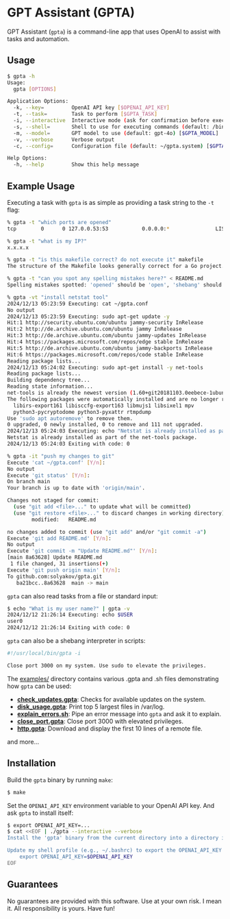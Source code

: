 # GPT Assistant (GPTA)

GPT Assistant (`gpta`) is a command-line app that uses OpenAI to assist with tasks and automation.

## Usage

```bash
$ gpta -h
Usage:
  gpta [OPTIONS]

Application Options:
  -k, --key=         OpenAI API key [$OPENAI_API_KEY]
  -t, --task=        Task to perform [$GPTA_TASK]
  -i, --interactive  Interactive mode (ask for confirmation before executing commands)
  -s, --shell=       Shell to use for executing commands (default: /bin/sh) [$GPTA_SHELL]
  -m, --model=       GPT model to use (default: gpt-4o) [$GPTA_MODEL]
  -v, --verbose      Verbose output
  -c, --config=      Configuration file (default: ~/gpta.system) [$GPTA_CONFIG]

Help Options:
  -h, --help         Show this help message
```

## Example Usage

Executing a task with `gpta` is as simple as providing a task string to the `-t` flag:

```bash
% gpta -t "which ports are opened"
tcp        0      0 127.0.0.53:53           0.0.0.0:*               LISTEN

% gpta -t "what is my IP?" 
x.x.x.x

% gpta -t "is this makefile correct? do not execute it" makefile 
The structure of the Makefile looks generally correct for a Go project. It defines 'compile' and 'clean' targets, with 'go build -o' used to build the binary and 'rm' to remove it. However, ensure paths are correct and handle potential errors during removal.

% gpta -t "can you spot any spelling mistakes here?" < README.md 
Spelling mistakes spotted: 'opened' should be 'open', 'shebang' should be capitalized as 'Shebang', and 'Print' should be 'Prints'.

% gpta -vt "install netstat tool"
2024/12/13 05:23:59 Executing: cat ~/gpta.conf
No output
2024/12/13 05:23:59 Executing: sudo apt-get update -y
Hit:1 http://security.ubuntu.com/ubuntu jammy-security InRelease
Hit:2 http://de.archive.ubuntu.com/ubuntu jammy InRelease
Hit:3 http://de.archive.ubuntu.com/ubuntu jammy-updates InRelease
Hit:4 https://packages.microsoft.com/repos/edge stable InRelease
Hit:5 http://de.archive.ubuntu.com/ubuntu jammy-backports InRelease
Hit:6 https://packages.microsoft.com/repos/code stable InRelease
Reading package lists...
2024/12/13 05:24:02 Executing: sudo apt-get install -y net-tools
Reading package lists...
Building dependency tree...
Reading state information...
net-tools is already the newest version (1.60+git20181103.0eebece-1ubuntu5).
The following packages were automatically installed and are no longer required:
  libirs-export161 libisccfg-export163 libmujs1 libsixel1 mpv
  python3-pycryptodome python3-pyxattr rtmpdump
Use 'sudo apt autoremove' to remove them.
0 upgraded, 0 newly installed, 0 to remove and 111 not upgraded.
2024/12/13 05:24:03 Executing: echo "Netstat is already installed as part of the net-tools package."
Netstat is already installed as part of the net-tools package.
2024/12/13 05:24:03 Exiting with code: 0

% gpta -it "push my changes to git"
Execute 'cat ~/gpta.conf' [Y/n]: 
No output
Execute 'git status' [Y/n]: 
On branch main
Your branch is up to date with 'origin/main'.

Changes not staged for commit:
  (use "git add <file>..." to update what will be committed)
  (use "git restore <file>..." to discard changes in working directory)
        modified:   README.md

no changes added to commit (use "git add" and/or "git commit -a")
Execute 'git add README.md' [Y/n]: 
No output
Execute 'git commit -m "Update README.md"' [Y/n]: 
[main 8a63628] Update README.md
 1 file changed, 31 insertions(+)
Execute 'git push origin main' [Y/n]: 
To github.com:solyakov/gpta.git
   ba21bcc..8a63628  main -> main
```

`gpta` can also read tasks from a file or standard input:

```bash
$ echo "What is my user name?" | gpta -v
2024/12/12 21:26:14 Executing: echo $USER
user0
2024/12/12 21:26:14 Exiting with code: 0
```

`gpta` can also be a shebang interpreter in scripts:

```bash
#!/usr/local/bin/gpta -i

Close port 3000 on my system. Use sudo to elevate the privileges.
```

The [examples/](examples/) directory contains various .gpta and .sh files demonstrating how `gpta` can be used:

- **[check_updates.gpta](examples/check_updates.gpta)**: Checks for available updates on the system.
- **[disk_usage.gpta](examples/disk_usage.gpta)**: Print top 5 largest files in /var/log.
- **[explain_errors.sh](examples/explain_errors.sh)**: Pipe an error message into `gpta` and ask it to explain.
- **[close_port.gpta](examples/close_port.gpta)**: Close port 3000 with elevated privileges.
- **[http.gpta](examples/http.gpta)**: Download and display the first 10 lines of a remote file.

and more...

## Installation

Build the `gpta` binary by running `make`:

```bash
$ make
```

Set the `OPENAI_API_KEY` environment variable to your OpenAI API key. And ask `gpta` to install itself:

```bash
$ export OPENAI_API_KEY=...
$ cat <<EOF | ./gpta --interactive --verbose
Install the 'gpta' binary from the current directory into a directory included in my PATH (using sudo if necessary). If 'gpta' is already installed, update it by replacing the existing binary.

Update my shell profile (e.g., ~/.bashrc) to export the OPENAI_API_KEY environment variable:
    export OPENAI_API_KEY=$OPENAI_API_KEY
EOF
```

## Guarantees

No guarantees are provided with this software. Use at your own risk. I mean it. All responsibility is yours. Have fun!
